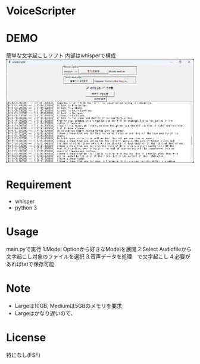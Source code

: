 # VoiceScripter

# DEMO
簡単な文字起こしソフト
内部はwhisperで構成
![Alt text](image.png)

# Requirement

* whisper
* python 3

# Usage

main.pyで実行
1.Model Optionから好きなModelを展開
2.Select Audiofileから文字起こし対象のファイルを選択
3.音声データを処理　で文字起こし
4.必要があればtxtで保存可能

# Note

 - Largeは10GB, Mediumは5GBのメモリを要求
 - Largeはかなり遅いので、
# License

特になし(FSF)
